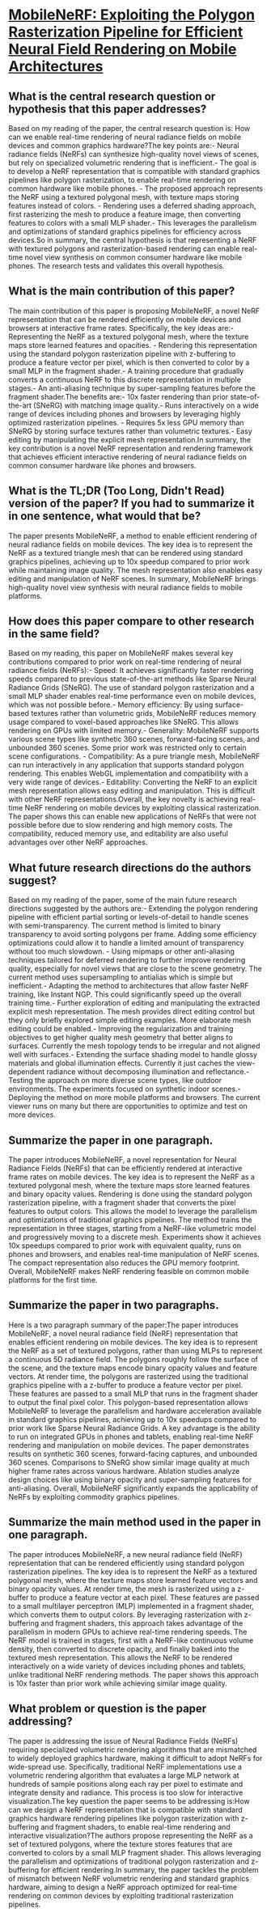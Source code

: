 # [MobileNeRF: Exploiting the Polygon Rasterization Pipeline for Efficient   Neural Field Rendering on Mobile Architectures](https://arxiv.org/abs/2208.00277)

## What is the central research question or hypothesis that this paper addresses?

 Based on my reading of the paper, the central research question is: How can we enable real-time rendering of neural radiance fields on mobile devices and common graphics hardware?The key points are:- Neural radiance fields (NeRFs) can synthesize high-quality novel views of scenes, but rely on specialized volumetric rendering that is inefficient.- The goal is to develop a NeRF representation that is compatible with standard graphics pipelines like polygon rasterization, to enable real-time rendering on common hardware like mobile phones. - The proposed approach represents the NeRF using a textured polygonal mesh, with texture maps storing features instead of colors. - Rendering uses a deferred shading approach, first rasterizing the mesh to produce a feature image, then converting features to colors with a small MLP shader.- This leverages the parallelism and optimizations of standard graphics pipelines for efficiency across devices.So in summary, the central hypothesis is that representing a NeRF with textured polygons and rasterization-based rendering can enable real-time novel view synthesis on common consumer hardware like mobile phones. The research tests and validates this overall hypothesis.


## What is the main contribution of this paper?

 The main contribution of this paper is proposing MobileNeRF, a novel NeRF representation that can be rendered efficiently on mobile devices and browsers at interactive frame rates. Specifically, the key ideas are:- Representing the NeRF as a textured polygonal mesh, where the texture maps store learned features and opacities. - Rendering this representation using the standard polygon rasterization pipeline with z-buffering to produce a feature vector per pixel, which is then converted to color by a small MLP in the fragment shader.- A training procedure that gradually converts a continuous NeRF to this discrete representation in multiple stages.- An anti-aliasing technique by super-sampling features before the fragment shader.The benefits are:- 10x faster rendering than prior state-of-the-art (SNeRG) with matching image quality.- Runs interactively on a wide range of devices including phones and browsers by leveraging highly optimized rasterization pipelines. - Requires 5x less GPU memory than SNeRG by storing surface textures rather than volumetric textures.- Easy editing by manipulating the explicit mesh representation.In summary, the key contribution is a novel NeRF representation and rendering framework that achieves efficient interactive rendering of neural radiance fields on common consumer hardware like phones and browsers.


## What is the TL;DR (Too Long, Didn't Read) version of the paper? If you had to summarize it in one sentence, what would that be?

 The paper presents MobileNeRF, a method to enable efficient rendering of neural radiance fields on mobile devices. The key idea is to represent the NeRF as a textured triangle mesh that can be rendered using standard graphics pipelines, achieving up to 10x speedup compared to prior work while maintaining image quality. The mesh representation also enables easy editing and manipulation of NeRF scenes. In summary, MobileNeRF brings high-quality novel view synthesis with neural radiance fields to mobile platforms.


## How does this paper compare to other research in the same field?

 Based on my reading, this paper on MobileNeRF makes several key contributions compared to prior work on real-time rendering of neural radiance fields (NeRFs):- Speed: It achieves significantly faster rendering speeds compared to previous state-of-the-art methods like Sparse Neural Radiance Grids (SNeRG). The use of standard polygon rasterization and a small MLP shader enables real-time performance even on mobile devices, which was not possible before.- Memory efficiency: By using surface-based textures rather than volumetric grids, MobileNeRF reduces memory usage compared to voxel-based approaches like SNeRG. This allows rendering on GPUs with limited memory.- Generality: MobileNeRF supports various scene types like synthetic 360 scenes, forward-facing scenes, and unbounded 360 scenes. Some prior work was restricted only to certain scene configurations. - Compatibility: As a pure triangle mesh, MobileNeRF can run interactively in any application that supports standard polygon rendering. This enables WebGL implementation and compatibility with a very wide range of devices.- Editability: Converting the NeRF to an explicit mesh representation allows easy editing and manipulation. This is difficult with other NeRF representations.Overall, the key novelty is achieving real-time NeRF rendering on mobile devices by exploiting classical rasterization. The paper shows this can enable new applications of NeRFs that were not possible before due to slow rendering and high memory costs. The compatibility, reduced memory use, and editability are also useful advantages over other NeRF approaches.


## What future research directions do the authors suggest?

 Based on my reading of the paper, some of the main future research directions suggested by the authors are:- Extending the polygon rendering pipeline with efficient partial sorting or levels-of-detail to handle scenes with semi-transparency. The current method is limited to binary transparency to avoid sorting polygons per frame. Adding some efficiency optimizations could allow it to handle a limited amount of transparency without too much slowdown. - Using mipmaps or other anti-aliasing techniques tailored for deferred rendering to further improve rendering quality, especially for novel views that are close to the scene geometry. The current method uses supersampling to antialias which is simple but inefficient.- Adapting the method to architectures that allow faster NeRF training, like Instant NGP. This could significantly speed up the overall training time.- Further exploration of editing and manipulating the extracted explicit mesh representation. The mesh provides direct editing control but they only briefly explored simple editing examples. More elaborate mesh editing could be enabled.- Improving the regularization and training objectives to get higher quality mesh geometry that better aligns to surfaces. Currently the mesh topology tends to be irregular and not aligned well with surfaces.- Extending the surface shading model to handle glossy materials and global illumination effects. Currently it just caches the view-dependent radiance without decomposing illumination and reflectance.- Testing the approach on more diverse scene types, like outdoor environments. The experiments focused on synthetic indoor scenes.- Deploying the method on more mobile platforms and browsers. The current viewer runs on many but there are opportunities to optimize and test on more devices.


## Summarize the paper in one paragraph.

 The paper introduces MobileNeRF, a novel representation for Neural Radiance Fields (NeRFs) that can be efficiently rendered at interactive frame rates on mobile devices. The key idea is to represent the NeRF as a textured polygonal mesh, where the texture maps store learned features and binary opacity values. Rendering is done using the standard polygon rasterization pipeline, with a fragment shader that converts the pixel features to output colors. This allows the model to leverage the parallelism and optimizations of traditional graphics pipelines. The method trains the representation in three stages, starting from a NeRF-like volumetric model and progressively moving to a discrete mesh. Experiments show it achieves 10x speedups compared to prior work with equivalent quality, runs on phones and browsers, and enables real-time manipulation of NeRF scenes. The compact representation also reduces the GPU memory footprint. Overall, MobileNeRF makes NeRF rendering feasible on common mobile platforms for the first time.


## Summarize the paper in two paragraphs.

 Here is a two paragraph summary of the paper:The paper introduces MobileNeRF, a novel neural radiance field (NeRF) representation that enables efficient rendering on mobile devices. The key idea is to represent the NeRF as a set of textured polygons, rather than using MLPs to represent a continuous 5D radiance field. The polygons roughly follow the surface of the scene, and the texture maps encode binary opacity values and feature vectors. At render time, the polygons are rasterized using the traditional graphics pipeline with a z-buffer to produce a feature vector per pixel. These features are passed to a small MLP that runs in the fragment shader to output the final pixel color. This polygon-based representation allows MobileNeRF to leverage the parallelism and hardware acceleration available in standard graphics pipelines, achieving up to 10x speedups compared to prior work like Sparse Neural Radiance Grids. A key advantage is the ability to run on integrated GPUs in phones and tablets, enabling real-time NeRF rendering and manipulation on mobile devices. The paper demonstrates results on synthetic 360 scenes, forward-facing captures, and unbounded 360 scenes. Comparisons to SNeRG show similar image quality at much higher frame rates across various hardware. Ablation studies analyze design choices like using binary opacity and super-sampling features for anti-aliasing. Overall, MobileNeRF significantly expands the applicability of NeRFs by exploiting commodity graphics pipelines.


## Summarize the main method used in the paper in one paragraph.

 The paper introduces MobileNeRF, a new neural radiance field (NeRF) representation that can be rendered efficiently using standard polygon rasterization pipelines. The key idea is to represent the NeRF as a textured polygonal mesh, where the texture maps store learned feature vectors and binary opacity values. At render time, the mesh is rasterized using a z-buffer to produce a feature vector at each pixel. These features are passed to a small multilayer perceptron (MLP) implemented in a fragment shader, which converts them to output colors. By leveraging rasterization with z-buffering and fragment shaders, this approach takes advantage of the parallelism in modern GPUs to achieve real-time rendering speeds. The NeRF model is trained in stages, first with a NeRF-like continuous volume density, then converted to discrete opacity, and finally baked into the textured mesh representation. This allows the NeRF to be rendered interactively on a wide variety of devices including phones and tablets, unlike traditional NeRF rendering methods. The paper shows this approach is 10x faster than prior work while achieving similar image quality.


## What problem or question is the paper addressing?

 The paper is addressing the issue of Neural Radiance Fields (NeRFs) requiring specialized volumetric rendering algorithms that are mismatched to widely deployed graphics hardware, making it difficult to adopt NeRFs for wide-spread use. Specifically, traditional NeRF implementations use a volumetric rendering algorithm that evaluates a large MLP network at hundreds of sample positions along each ray per pixel to estimate and integrate density and radiance. This process is too slow for interactive visualization.The key question the paper seems to be addressing is:How can we design a NeRF representation that is compatible with standard graphics hardware rendering pipelines like polygon rasterization with z-buffering and fragment shaders, to enable real-time rendering and interactive visualization?The authors propose representing the NeRF as a set of textured polygons, where the texture stores features that are converted to colors by a small MLP fragment shader. This allows leveraging the parallelism and optimizations of traditional polygon rasterization and z-buffering for efficient rendering.In summary, the paper tackles the problem of mismatch between NeRF volumetric rendering and standard graphics hardware, aiming to design a NeRF approach optimized for real-time rendering on common devices by exploiting traditional rasterization pipelines.
